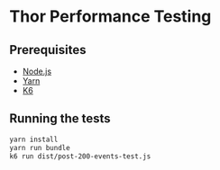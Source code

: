 # Thor Performance Testing

## Prerequisites

- [Node.js](https://nodejs.org/en/download/)
- [Yarn](https://yarnpkg.com/en/docs/install)
- [K6](https://k6.io/docs/getting-started/installation/)

## Running the tests

```bash
yarn install
yarn run bundle
k6 run dist/post-200-events-test.js
```
